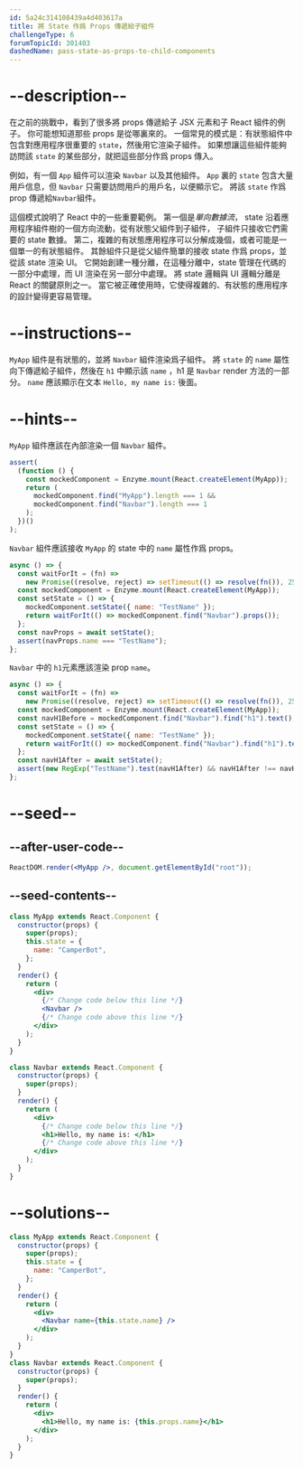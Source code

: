 ```yaml
---
id: 5a24c314108439a4d403617a
title: 將 State 作爲 Props 傳遞給子組件
challengeType: 6
forumTopicId: 301403
dashedName: pass-state-as-props-to-child-components
---
```


# --description--

在之前的挑戰中，看到了很多將 props 傳遞給子 JSX 元素和子 React 組件的例子。 你可能想知道那些 props 是從哪裏來的。 一個常見的模式是：有狀態組件中包含對應用程序很重要的 `state`，然後用它渲染子組件。 如果想讓這些組件能夠訪問該 `state` 的某些部分，就把這些部分作爲 props 傳入。

例如，有一個 `App` 組件可以渲染 `Navbar` 以及其他組件。 `App` 裏的 `state` 包含大量用戶信息，但 `Navbar` 只需要訪問用戶的用戶名，以便顯示它。 將該 `state` 作爲 prop 傳遞給`Navbar`組件。

這個模式說明了 React 中的一些重要範例。 第一個是*單向數據流*， state 沿着應用程序組件樹的一個方向流動，從有狀態父組件到子組件， 子組件只接收它們需要的 state 數據。 第二，複雜的有狀態應用程序可以分解成幾個，或者可能是一個單一的有狀態組件。 其餘組件只是從父組件簡單的接收 state 作爲 props，並從該 state 渲染 UI。 它開始創建一種分離，在這種分離中，state 管理在代碼的一部分中處理，而 UI 渲染在另一部分中處理。 將 state 邏輯與 UI 邏輯分離是 React 的關鍵原則之一。 當它被正確使用時，它使得複雜的、有狀態的應用程序的設計變得更容易管理。

# --instructions--

`MyApp` 組件是有狀態的，並將 `Navbar` 組件渲染爲子組件。 將 `state` 的 `name` 屬性向下傳遞給子組件，然後在 `h1` 中顯示該 `name` ，h1 是 `Navbar` render 方法的一部分。 `name` 應該顯示在文本 `Hello, my name is:` 後面。

# --hints--

`MyApp` 組件應該在內部渲染一個 `Navbar` 組件。

```js
assert(
  (function () {
    const mockedComponent = Enzyme.mount(React.createElement(MyApp));
    return (
      mockedComponent.find("MyApp").length === 1 &&
      mockedComponent.find("Navbar").length === 1
    );
  })()
);
```

`Navbar` 組件應該接收 `MyApp` 的 state 中的 `name` 屬性作爲 props。

```js
async () => {
  const waitForIt = (fn) =>
    new Promise((resolve, reject) => setTimeout(() => resolve(fn()), 250));
  const mockedComponent = Enzyme.mount(React.createElement(MyApp));
  const setState = () => {
    mockedComponent.setState({ name: "TestName" });
    return waitForIt(() => mockedComponent.find("Navbar").props());
  };
  const navProps = await setState();
  assert(navProps.name === "TestName");
};
```

`Navbar` 中的 `h1`元素應該渲染 prop `name`。

```js
async () => {
  const waitForIt = (fn) =>
    new Promise((resolve, reject) => setTimeout(() => resolve(fn()), 250));
  const mockedComponent = Enzyme.mount(React.createElement(MyApp));
  const navH1Before = mockedComponent.find("Navbar").find("h1").text();
  const setState = () => {
    mockedComponent.setState({ name: "TestName" });
    return waitForIt(() => mockedComponent.find("Navbar").find("h1").text());
  };
  const navH1After = await setState();
  assert(new RegExp("TestName").test(navH1After) && navH1After !== navH1Before);
};
```

# --seed--

## --after-user-code--

```jsx
ReactDOM.render(<MyApp />, document.getElementById("root"));
```

## --seed-contents--

```jsx
class MyApp extends React.Component {
  constructor(props) {
    super(props);
    this.state = {
      name: "CamperBot",
    };
  }
  render() {
    return (
      <div>
        {/* Change code below this line */}
        <Navbar />
        {/* Change code above this line */}
      </div>
    );
  }
}

class Navbar extends React.Component {
  constructor(props) {
    super(props);
  }
  render() {
    return (
      <div>
        {/* Change code below this line */}
        <h1>Hello, my name is: </h1>
        {/* Change code above this line */}
      </div>
    );
  }
}
```

# --solutions--

```jsx
class MyApp extends React.Component {
  constructor(props) {
    super(props);
    this.state = {
      name: "CamperBot",
    };
  }
  render() {
    return (
      <div>
        <Navbar name={this.state.name} />
      </div>
    );
  }
}
class Navbar extends React.Component {
  constructor(props) {
    super(props);
  }
  render() {
    return (
      <div>
        <h1>Hello, my name is: {this.props.name}</h1>
      </div>
    );
  }
}
```
